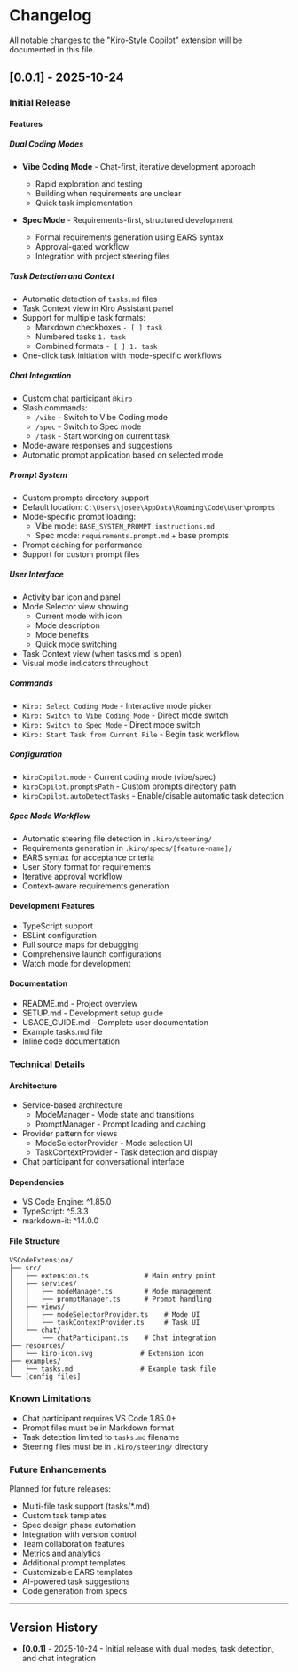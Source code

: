 # Changelog

All notable changes to the "Kiro-Style Copilot" extension will be documented in this file.

## [0.0.1] - 2025-10-24

### Initial Release

#### Features

##### Dual Coding Modes
- **Vibe Coding Mode** - Chat-first, iterative development approach
  - Rapid exploration and testing
  - Building when requirements are unclear
  - Quick task implementation
  
- **Spec Mode** - Requirements-first, structured development
  - Formal requirements generation using EARS syntax
  - Approval-gated workflow
  - Integration with project steering files

##### Task Detection and Context
- Automatic detection of `tasks.md` files
- Task Context view in Kiro Assistant panel
- Support for multiple task formats:
  - Markdown checkboxes `- [ ] task`
  - Numbered tasks `1. task`
  - Combined formats `- [ ] 1. task`
- One-click task initiation with mode-specific workflows

##### Chat Integration
- Custom chat participant `@kiro`
- Slash commands:
  - `/vibe` - Switch to Vibe Coding mode
  - `/spec` - Switch to Spec mode
  - `/task` - Start working on current task
- Mode-aware responses and suggestions
- Automatic prompt application based on selected mode

##### Prompt System
- Custom prompts directory support
- Default location: `C:\Users\josee\AppData\Roaming\Code\User\prompts`
- Mode-specific prompt loading:
  - Vibe mode: `BASE_SYSTEM_PROMPT.instructions.md`
  - Spec mode: `requirements.prompt.md` + base prompts
- Prompt caching for performance
- Support for custom prompt files

##### User Interface
- Activity bar icon and panel
- Mode Selector view showing:
  - Current mode with icon
  - Mode description
  - Mode benefits
  - Quick mode switching
- Task Context view (when tasks.md is open)
- Visual mode indicators throughout

##### Commands
- `Kiro: Select Coding Mode` - Interactive mode picker
- `Kiro: Switch to Vibe Coding Mode` - Direct mode switch
- `Kiro: Switch to Spec Mode` - Direct mode switch
- `Kiro: Start Task from Current File` - Begin task workflow

##### Configuration
- `kiroCopilot.mode` - Current coding mode (vibe/spec)
- `kiroCopilot.promptsPath` - Custom prompts directory path
- `kiroCopilot.autoDetectTasks` - Enable/disable automatic task detection

##### Spec Mode Workflow
- Automatic steering file detection in `.kiro/steering/`
- Requirements generation in `.kiro/specs/[feature-name]/`
- EARS syntax for acceptance criteria
- User Story format for requirements
- Iterative approval workflow
- Context-aware requirements generation

#### Development Features
- TypeScript support
- ESLint configuration
- Full source maps for debugging
- Comprehensive launch configurations
- Watch mode for development

#### Documentation
- README.md - Project overview
- SETUP.md - Development setup guide
- USAGE_GUIDE.md - Complete user documentation
- Example tasks.md file
- Inline code documentation

### Technical Details

#### Architecture
- Service-based architecture
  - ModeManager - Mode state and transitions
  - PromptManager - Prompt loading and caching
- Provider pattern for views
  - ModeSelectorProvider - Mode selection UI
  - TaskContextProvider - Task detection and display
- Chat participant for conversational interface

#### Dependencies
- VS Code Engine: ^1.85.0
- TypeScript: ^5.3.3
- markdown-it: ^14.0.0

#### File Structure
```
VSCodeExtension/
├── src/
│   ├── extension.ts              # Main entry point
│   ├── services/
│   │   ├── modeManager.ts        # Mode management
│   │   └── promptManager.ts      # Prompt handling
│   ├── views/
│   │   ├── modeSelectorProvider.ts    # Mode UI
│   │   └── taskContextProvider.ts     # Task UI
│   └── chat/
│       └── chatParticipant.ts    # Chat integration
├── resources/
│   └── kiro-icon.svg            # Extension icon
├── examples/
│   └── tasks.md                 # Example task file
└── [config files]
```

### Known Limitations

- Chat participant requires VS Code 1.85.0+
- Prompt files must be in Markdown format
- Task detection limited to `tasks.md` filename
- Steering files must be in `.kiro/steering/` directory

### Future Enhancements

Planned for future releases:
- Multi-file task support (tasks/*.md)
- Custom task templates
- Spec design phase automation
- Integration with version control
- Team collaboration features
- Metrics and analytics
- Additional prompt templates
- Customizable EARS templates
- AI-powered task suggestions
- Code generation from specs

---

## Version History

- **[0.0.1]** - 2025-10-24 - Initial release with dual modes, task detection, and chat integration
